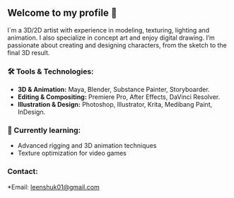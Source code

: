 ## Welcome to my profile 👋
I´m a 3D/2D artist with experience in modeling, texturing, lighting and animation. I also specialize in concept art and enjoy digital drawing. I’m passionate about creating and designing characters, from the sketch to the final 3D result.

### 🛠️ Tools & Technologies:
- **3D & Animation:** Maya, Blender, Substance Painter, Storyboarder.
- **Editing & Compositing:** Premiere Pro, After Effects, DaVinci Resolver.
- **Illustration & Design:** Photoshop, Illustrator, Krita, Medibang Paint, InDesign.
  
### 🌱 Currently learning:
- Advanced rigging and 3D animation techniques
- Texture optimization for video games
  
### Contact:
*Email: leenshuk01@gmail.com
